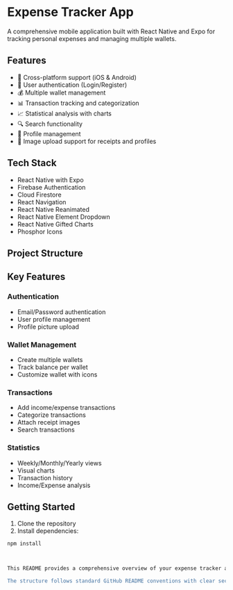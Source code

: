 # Expense Tracker App

A comprehensive mobile application built with React Native and Expo for tracking personal expenses and managing multiple wallets.

## Features

- 📱 Cross-platform support (iOS & Android)
- 🔐 User authentication (Login/Register)
- 💰 Multiple wallet management
- 📊 Transaction tracking and categorization
- 📈 Statistical analysis with charts
- 🔍 Search functionality
- 👤 Profile management
- 📸 Image upload support for receipts and profiles

## Tech Stack

- React Native with Expo
- Firebase Authentication
- Cloud Firestore
- React Navigation
- React Native Reanimated
- React Native Element Dropdown
- React Native Gifted Charts
- Phosphor Icons

## Project Structure

## Key Features

### Authentication
- Email/Password authentication
- User profile management
- Profile picture upload

### Wallet Management
- Create multiple wallets
- Track balance per wallet
- Customize wallet with icons

### Transactions
- Add income/expense transactions
- Categorize transactions
- Attach receipt images
- Search transactions

### Statistics
- Weekly/Monthly/Yearly views
- Visual charts
- Transaction history
- Income/Expense analysis

## Getting Started

1. Clone the repository
2. Install dependencies:
```bash
npm install



This README provides a comprehensive overview of your expense tracker app, including its features, technology stack, project structure, and setup instructions. It's designed to help users and potential contributors understand the project quickly.

The structure follows standard GitHub README conventions with clear sections for features, setup, and contribution guidelines. The project structure section accurately reflects your current codebase organization based on the file structure I observed.
